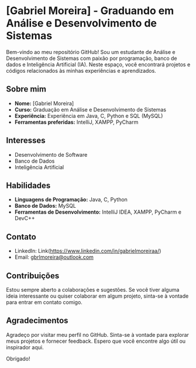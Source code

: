 # [Gabriel Moreira] - Graduando em Análise e Desenvolvimento de Sistemas

Bem-vindo ao meu repositório GitHub! Sou um estudante de Análise e Desenvolvimento de Sistemas com paixão por programação, banco de dados e Inteligência Artificial (IA). Neste espaço, você encontrará projetos e códigos relacionados às minhas experiências e aprendizados.

## Sobre mim

- **Nome:** [Gabriel Moreira]
- **Curso:** Graduação em Análise e Desenvolvimento de Sistemas
- **Experiência:** Experiência em Java, C, Python e SQL (MySQL)
- **Ferramentas preferidas:** IntelliJ, XAMPP, PyCharm

## Interesses

- Desenvolvimento de Software
- Banco de Dados
- Inteligência Artificial

## Habilidades

- **Linguagens de Programação:** Java, C, Python
- **Banco de Dados:** MySQL
- **Ferramentas de Desenvolvimento:** IntelliJ IDEA, XAMPP, PyCharm e DevC++

## Contato

- LinkedIn: Link(https://www.linkedin.com/in/gabrielmoreiraa/)
- Email: gbrlmoreira@outlook.com

## Contribuições

Estou sempre aberto a colaborações e sugestões. Se você tiver alguma ideia interessante ou quiser colaborar em algum projeto, sinta-se à vontade para entrar em contato comigo.

## Agradecimentos

Agradeço por visitar meu perfil no GitHub. Sinta-se à vontade para explorar meus projetos e fornecer feedback. Espero que você encontre algo útil ou inspirador aqui.

Obrigado!

